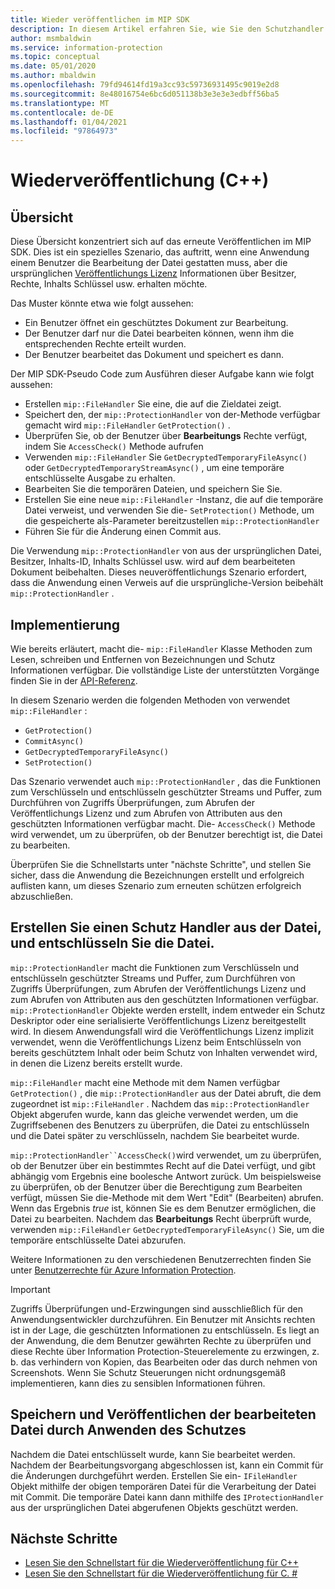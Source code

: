 ```yaml
---
title: Wieder veröffentlichen im MIP SDK
description: In diesem Artikel erfahren Sie, wie Sie den Schutzhandler zum erneuten Veröffentlichen wiederverwenden.
author: msmbaldwin
ms.service: information-protection
ms.topic: conceptual
ms.date: 05/01/2020
ms.author: mbaldwin
ms.openlocfilehash: 79fd94614fd19a3cc93c59736931495c9019e2d8
ms.sourcegitcommit: 8e48016754e6bc6d051138b3e3e3e3edbff56ba5
ms.translationtype: MT
ms.contentlocale: de-DE
ms.lasthandoff: 01/04/2021
ms.locfileid: "97864973"
---
```

# <a name="republishing-c"></a>Wiederveröffentlichung (C++)

## <a name="overview"></a>Übersicht

Diese Übersicht konzentriert sich auf das erneute Veröffentlichen im MIP SDK. Dies ist ein spezielles Szenario, das auftritt, wenn eine Anwendung einem Benutzer die Bearbeitung der Datei gestatten muss, aber die ursprünglichen [Veröffentlichungs Lizenz](https://techcommunity.microsoft.com/t5/enterprise-mobility-security/licenses-and-certificates-and-how-ad-rms-protects-and-consumes/ba-p/247309) Informationen über Besitzer, Rechte, Inhalts Schlüssel usw. erhalten möchte.

Das Muster könnte etwa wie folgt aussehen:

- Ein Benutzer öffnet ein geschütztes Dokument zur Bearbeitung.
- Der Benutzer darf nur die Datei bearbeiten können, wenn ihm die entsprechenden Rechte erteilt wurden.
- Der Benutzer bearbeitet das Dokument und speichert es dann.

Der MIP SDK-Pseudo Code zum Ausführen dieser Aufgabe kann wie folgt aussehen:

- Erstellen `mip::FileHandler` Sie eine, die auf die Zieldatei zeigt.
- Speichert den, der `mip::ProtectionHandler` von der-Methode verfügbar gemacht wird `mip::FileHandler` `GetProtection()` .
- Überprüfen Sie, ob der Benutzer über **Bearbeitungs** Rechte verfügt, indem Sie `AccessCheck()` Methode aufrufen
- Verwenden `mip::FileHandler` Sie `GetDecryptedTemporaryFileAsync()` oder `GetDecryptedTemporaryStreamAsync()` , um eine temporäre entschlüsselte Ausgabe zu erhalten.
- Bearbeiten Sie die temporären Dateien, und speichern Sie Sie.
- Erstellen Sie eine neue `mip::FileHandler` -Instanz, die auf die temporäre Datei verweist, und verwenden Sie die- `SetProtection()` Methode, um die gespeicherte als-Parameter bereitzustellen `mip::ProtectionHandler`
- Führen Sie für die Änderung einen Commit aus.

Die Verwendung `mip::ProtectionHandler` von aus der ursprünglichen Datei, Besitzer, Inhalts-ID, Inhalts Schlüssel usw. wird auf dem bearbeiteten Dokument beibehalten. Dieses neuveröffentlichungs Szenario erfordert, dass die Anwendung einen Verweis auf die ursprüngliche-Version beibehält `mip::ProtectionHandler` .

## <a name="implementation"></a>Implementierung

Wie bereits erläutert, macht die- `mip::FileHandler` Klasse Methoden zum Lesen, schreiben und Entfernen von Bezeichnungen und Schutz Informationen verfügbar. Die vollständige Liste der unterstützten Vorgänge finden Sie in der [API-Referenz](./reference/class_mip_filehandler.md#summary).

In diesem Szenario werden die folgenden Methoden von verwendet `mip::FileHandler` :

- `GetProtection()`
- `CommitAsync()`
- `GetDecryptedTemporaryFileAsync()`
- `SetProtection()`

Das Szenario verwendet auch `mip::ProtectionHandler` , das die Funktionen zum Verschlüsseln und entschlüsseln geschützter Streams und Puffer, zum Durchführen von Zugriffs Überprüfungen, zum Abrufen der Veröffentlichungs Lizenz und zum Abrufen von Attributen aus den geschützten Informationen verfügbar macht. Die- `AccessCheck()` Methode wird verwendet, um zu überprüfen, ob der Benutzer berechtigt ist, die Datei zu bearbeiten.

Überprüfen Sie die Schnellstarts unter "nächste Schritte", und stellen Sie sicher, dass die Anwendung die Bezeichnungen erstellt und erfolgreich auflisten kann, um dieses Szenario zum erneuten schützen erfolgreich abzuschließen.

## <a name="create-a-protection-handler-from-the-file-and-decrypt-the-file"></a>Erstellen Sie einen Schutz Handler aus der Datei, und entschlüsseln Sie die Datei.

`mip::ProtectionHandler` macht die Funktionen zum Verschlüsseln und entschlüsseln geschützter Streams und Puffer, zum Durchführen von Zugriffs Überprüfungen, zum Abrufen der Veröffentlichungs Lizenz und zum Abrufen von Attributen aus den geschützten Informationen verfügbar. `mip::ProtectionHandler` Objekte werden erstellt, indem entweder ein Schutz Deskriptor oder eine serialisierte Veröffentlichungs Lizenz bereitgestellt wird. In diesem Anwendungsfall wird die Veröffentlichungs Lizenz implizit verwendet, wenn die Veröffentlichungs Lizenz beim Entschlüsseln von bereits geschütztem Inhalt oder beim Schutz von Inhalten verwendet wird, in denen die Lizenz bereits erstellt wurde.

`mip::FileHandler` macht eine Methode mit dem Namen verfügbar `GetProtection()` , die `mip::ProtectionHandler` aus der Datei abruft, die dem zugeordnet ist `mip::FileHandler` . Nachdem das `mip::ProtectionHandler` Objekt abgerufen wurde, kann das gleiche verwendet werden, um die Zugriffsebenen des Benutzers zu überprüfen, die Datei zu entschlüsseln und die Datei später zu verschlüsseln, nachdem Sie bearbeitet wurde.

`mip::ProtectionHandler``AccessCheck()`wird verwendet, um zu überprüfen, ob der Benutzer über ein bestimmtes Recht auf die Datei verfügt, und gibt abhängig vom Ergebnis eine boolesche Antwort zurück. Um beispielsweise zu überprüfen, ob der Benutzer über die Berechtigung zum Bearbeiten verfügt, müssen Sie die-Methode mit dem Wert "Edit" (Bearbeiten) abrufen. Wenn das Ergebnis *true* ist, können Sie es dem Benutzer ermöglichen, die Datei zu bearbeiten. Nachdem das **Bearbeitungs** Recht überprüft wurde, verwenden `mip::FileHandler` `GetDecryptedTemporaryFileAsync()` Sie, um die temporäre entschlüsselte Datei abzurufen.

Weitere Informationen zu den verschiedenen Benutzerrechten finden Sie unter [Benutzerrechte für Azure Information Protection](/azure/information-protection/configure-usage-rights).

 > [!IMPORTANT]
 > Zugriffs Überprüfungen und-Erzwingungen sind ausschließlich für den Anwendungsentwickler durchzuführen. Ein Benutzer mit Ansichts rechten ist in der Lage, die geschützten Informationen zu entschlüsseln. Es liegt an der Anwendung, die dem Benutzer gewährten Rechte zu überprüfen und diese Rechte über Information Protection-Steuerelemente zu erzwingen, z. b. das verhindern von Kopien, das Bearbeiten oder das durch nehmen von Screenshots. Wenn Sie Schutz Steuerungen nicht ordnungsgemäß implementieren, kann dies zu sensiblen Informationen führen.

## <a name="save-and-publish-the-edited-file-by-applying-protection"></a>Speichern und Veröffentlichen der bearbeiteten Datei durch Anwenden des Schutzes

Nachdem die Datei entschlüsselt wurde, kann Sie bearbeitet werden. Nachdem der Bearbeitungsvorgang abgeschlossen ist, kann ein Commit für die Änderungen durchgeführt werden. Erstellen Sie ein- `IFileHandler` Objekt mithilfe der obigen temporären Datei für die Verarbeitung der Datei mit Commit. Die temporäre Datei kann dann mithilfe des `IProtectionHandler` aus der ursprünglichen Datei abgerufenen Objekts geschützt werden.

## <a name="next-steps"></a>Nächste Schritte

- [Lesen Sie den Schnellstart für die Wiederveröffentlichung für C++](quick-file-republishing-cpp.md)
- [Lesen Sie den Schnellstart für die Wiederveröffentlichung für C. #](quick-file-republishing-csharp.md)